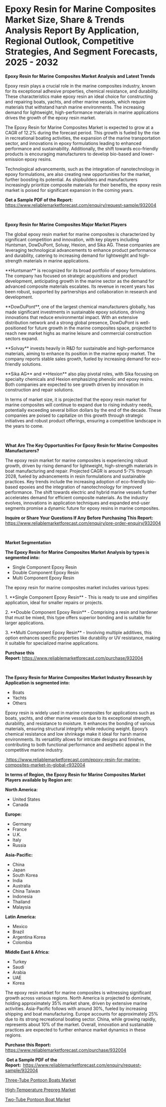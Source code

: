 <p><h1>Epoxy Resin for Marine Composites Market Size, Share & Trends Analysis Report By Application, Regional Outlook, Competitive Strategies, And Segment Forecasts, 2025 - 2032</h1></p><p><strong>Epoxy Resin for Marine Composites Market Analysis and Latest Trends</strong></p>
<p><p>Epoxy resin plays a crucial role in the marine composites industry, known for its exceptional adhesive properties, chemical resistance, and durability. These characteristics make epoxy resin an ideal choice for constructing and repairing boats, yachts, and other marine vessels, which require materials that withstand harsh marine environments. The increasing demand for lightweight, high-performance materials in marine applications drives the growth of the epoxy resin market.</p><p>The Epoxy Resin for Marine Composites Market is expected to grow at a CAGR of 12.2% during the forecast period. This growth is fueled by the rise in recreational boating activities, the expansion of the marine transportation sector, and innovations in epoxy formulations leading to enhanced performance and sustainability. Additionally, the shift towards eco-friendly products is encouraging manufacturers to develop bio-based and lower-emission epoxy resins. </p><p>Technological advancements, such as the integration of nanotechnology in epoxy formulations, are also creating new opportunities for the market, further boosting its potential. As shipbuilders and manufacturers increasingly prioritize composite materials for their benefits, the epoxy resin market is poised for significant expansion in the coming years.</p></p>
<p><strong>Get a Sample PDF of the Report:&nbsp;</strong> <a href="https://www.reliablemarketforecast.com/enquiry/request-sample/932004?utm_campaign=1840&utm_medium=2&utm_source=Github&utm_content=ia&utm_term=21032025&utm_id=epoxy-resin-for-marine-composites">https://www.reliablemarketforecast.com/enquiry/request-sample/932004</a></p>
<p>&nbsp;</p>
<p><strong>Epoxy Resin for Marine Composites Major Market Players</strong></p>
<p><p>The global epoxy resin market for marine composites is characterized by significant competition and innovation, with key players including Huntsman, DowDuPont, Solvay, Hexion, and Sika AG. These companies are leveraging technological advancements to enhance product performance and durability, catering to increasing demand for lightweight and high-strength materials in marine applications.</p><p>**Huntsman** is recognized for its broad portfolio of epoxy formulations. The company has focused on strategic acquisitions and product development, anticipating growth in the marine sector as the demand for advanced composite materials escalates. Its revenue in recent years has been robust, supported by partnerships and collaboration in research and development.</p><p>**DowDuPont**, one of the largest chemical manufacturers globally, has made significant investments in sustainable epoxy solutions, driving innovations that reduce environmental impact. With an extensive distribution network and a strong global presence, DowDuPont is well-positioned for future growth in the marine composites space, projected to reach new market highs as marine leisure and commercial construction sectors expand.</p><p>**Solvay** invests heavily in R&D for sustainable and high-performance materials, aiming to enhance its position in the marine epoxy market. The company reports stable sales growth, fueled by increasing demand for eco-friendly solutions.</p><p>**Sika AG** and **Hexion** also play pivotal roles, with Sika focusing on specialty chemicals and Hexion emphasizing phenolic and epoxy resins. Both companies are expected to see growth driven by innovation in construction and repair solutions.</p><p>In terms of market size, it is projected that the epoxy resin market for marine composites will continue to expand due to rising industry needs, potentially exceeding several billion dollars by the end of the decade. These companies are poised to capitalize on this growth through strategic initiatives and robust product offerings, ensuring a competitive landscape in the years to come.</p></p>
<p>&nbsp;</p>
<p><strong>What Are The Key Opportunities For Epoxy Resin for Marine Composites Manufacturers?</strong></p>
<p><p>The epoxy resin market for marine composites is experiencing robust growth, driven by rising demand for lightweight, high-strength materials in boat manufacturing and repair. Projected CAGR is around 5-7% through 2028, fueled by advancements in resin formulations and sustainable practices. Key trends include the increasing adoption of eco-friendly bio-based epoxies and the integration of nanotechnology for improved performance. The shift towards electric and hybrid marine vessels further accelerates demand for efficient composite materials. As the industry evolves, innovations in application techniques and expanded end-user segments promise a dynamic future for epoxy resins in marine composites.</p></p>
<p><strong>Inquire or Share Your Questions If Any Before Purchasing This Report:</strong> <a href="https://www.reliablemarketforecast.com/enquiry/pre-order-enquiry/932004?utm_campaign=1840&utm_medium=2&utm_source=Github&utm_content=ia&utm_term=21032025&utm_id=epoxy-resin-for-marine-composites">https://www.reliablemarketforecast.com/enquiry/pre-order-enquiry/932004</a></p>
<p>&nbsp;</p>
<p><strong>Market Segmentation</strong></p>
<p><strong>The Epoxy Resin for Marine Composites Market Analysis by types is segmented into:</strong></p>
<p><ul><li>Single Component Epoxy Resin</li><li>Double Component Epoxy Resin</li><li>Multi Component Epoxy Resin</li></ul></p>
<p><p>The epoxy resin for marine composites market includes various types: </p><p>1. **Single Component Epoxy Resin** - This is ready to use and simplifies application, ideal for smaller repairs or projects. </p><p>2. **Double Component Epoxy Resin** - Comprising a resin and hardener that must be mixed, this type offers superior bonding and is suitable for larger applications. </p><p>3. **Multi Component Epoxy Resin** - Involving multiple additives, this option enhances specific properties like durability or UV resistance, making it suitable for specialized marine applications.</p></p>
<p><strong>Purchase this Report:&nbsp;</strong><a href="https://www.reliablemarketforecast.com/purchase/932004?utm_campaign=1840&utm_medium=2&utm_source=Github&utm_content=ia&utm_term=21032025&utm_id=epoxy-resin-for-marine-composites">https://www.reliablemarketforecast.com/purchase/932004</a></p>
<p>&nbsp;</p>
<p><strong>The Epoxy Resin for Marine Composites Market Industry Research by Application is segmented into:</strong></p>
<p><ul><li>Boats</li><li>Yachts</li><li>Others</li></ul></p>
<p><p>Epoxy resin is widely used in marine composites for applications such as boats, yachts, and other marine vessels due to its exceptional strength, durability, and resistance to moisture. It enhances the bonding of various materials, ensuring structural integrity while reducing weight. Epoxy’s chemical resistance and low shrinkage make it ideal for harsh marine environments. Its versatility allows for intricate designs and finishes, contributing to both functional performance and aesthetic appeal in the competitive marine industry.</p></p>
<p><a href="https://www.reliablemarketforecast.com/epoxy-resin-for-marine-composites-market-in-global-r932004?utm_campaign=1840&utm_medium=2&utm_source=Github&utm_content=ia&utm_term=21032025&utm_id=epoxy-resin-for-marine-composites">&nbsp;https://www.reliablemarketforecast.com/epoxy-resin-for-marine-composites-market-in-global-r932004</a></p>
<p><strong>In terms of Region, the Epoxy Resin for Marine Composites Market Players available by Region are:</strong></p>
<p>
    <p> <strong> North America: </strong>
        <ul>
            <li>United States</li>
            <li>Canada</li>
        </ul>
        </p> 
    <p> <strong> Europe: </strong>
        <ul>
            <li>Germany</li>
            <li>France</li>
            <li>U.K.</li>
            <li>Italy</li>
            <li>Russia</li>
        </ul>
        </p> 
    <p> <strong> Asia-Pacific: </strong>
        <ul>
            <li>China</li>
            <li>Japan</li>
            <li>South Korea</li>
            <li>India</li>
            <li>Australia</li>
            <li>China Taiwan</li>
            <li>Indonesia</li>
            <li>Thailand</li>
            <li>Malaysia</li>
        </ul>
        </p> 
    <p> <strong> Latin America: </strong>
        <ul>
            <li>Mexico</li>
            <li>Brazil</li>
            <li>Argentina Korea</li>
            <li>Colombia</li>
        </ul>
        </p> 
    <p> <strong> Middle East & Africa: </strong>
        <ul>
            <li>Turkey</li>
            <li>Saudi</li>
            <li>Arabia</li>
            <li>UAE</li>
            <li>Korea</li>
        </ul>
    </p>
    </p>
<p><p>The epoxy resin market for marine composites is witnessing significant growth across various regions. North America is projected to dominate, holding approximately 35% market share, driven by extensive marine activities. Asia-Pacific follows with around 30%, fueled by increasing shipping and boat manufacturing. Europe accounts for approximately 25% due to its strong recreational boating sector. China, while growing rapidly, represents about 10% of the market. Overall, innovation and sustainable practices are expected to further enhance market dynamics in these regions.</p></p>
<p><strong>Purchase this Report: </strong><a href="https://www.reliablemarketforecast.com/purchase/932004?utm_campaign=1840&utm_medium=2&utm_source=Github&utm_content=ia&utm_term=21032025&utm_id=epoxy-resin-for-marine-composites">https://www.reliablemarketforecast.com/purchase/932004</a></p>
<p>&nbsp;<strong>Get a Sample PDF of the Report:&nbsp;&nbsp;</strong><a href="https://www.reliablemarketforecast.com/enquiry/request-sample/932004?utm_campaign=1840&utm_medium=2&utm_source=Github&utm_content=ia&utm_term=21032025&utm_id=epoxy-resin-for-marine-composites">https://www.reliablemarketforecast.com/enquiry/request-sample/932004</a></p>
<p><strong></strong></p>
<p><p><a href="https://github.com/vimar16th/Market-Research-Report-List-7/blob/main/three-tube-pontoon-boats-market.md?utm_campaign=1840&utm_medium=2&utm_source=Github&utm_content=ia&utm_term=21032025&utm_id=epoxy-resin-for-marine-composites">Three-Tube Pontoon Boats Market</a></p><p><a href="https://github.com/maikefelanc3/Market-Research-Report-List-1/blob/main/high-temperature-prepreg-market.md?utm_campaign=1840&utm_medium=2&utm_source=Github&utm_content=ia&utm_term=21032025&utm_id=epoxy-resin-for-marine-composites">High-Temperature Prepreg Market</a></p><p><a href="https://github.com/arionmp/Market-Research-Report-List-5/blob/main/two-tube-pontoon-boat-market.md?utm_campaign=1840&utm_medium=2&utm_source=Github&utm_content=ia&utm_term=21032025&utm_id=epoxy-resin-for-marine-composites">Two-Tube Pontoon Boat Market</a></p></p>